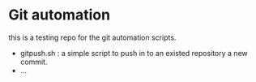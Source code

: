 # Git automation
this is a testing repo for the git automation scripts.
- gitpush.sh : a simple script to push in to an existed repository a new commit.
- ...
